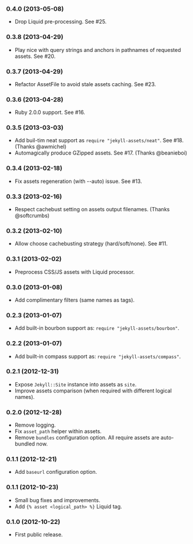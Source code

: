 ### 0.4.0 (2013-05-08)

* Drop Liquid pre-processing. See #25.


### 0.3.8 (2013-04-29)

* Play nice with query strings and anchors in pathnames of requested assets.
  See #20.


### 0.3.7 (2013-04-29)

* Refactor AssetFile to avoid stale assets caching. See #23.


### 0.3.6 (2013-04-28)

* Ruby 2.0.0 support. See #16.


### 0.3.5 (2013-03-03)

* Add buil-tim neat support as `require "jekyll-assets/neat"`. See #18.
  (Thanks @awmichel)
* Automagically produce GZipped assets. See #17. (Thanks @beanieboi)


### 0.3.4 (2013-02-18)

* Fix assets regeneration (with --auto) issue. See #13.


### 0.3.3 (2013-02-16)

* Respect cachebust setting on assets output filenames. (Thanks @softcrumbs)


### 0.3.2 (2013-02-10)

* Allow choose cachebusting strategy (hard/soft/none). See #11.


### 0.3.1 (2013-02-02)

* Preprocess CSS/JS assets with Liquid processor.


### 0.3.0 (2013-01-08)

* Add complimentary filters (same names as tags).


### 0.2.3 (2013-01-07)

* Add built-in bourbon support as: `require "jekyll-assets/bourbon"`.


### 0.2.2 (2013-01-07)

* Add built-in compass support as: `require "jekyll-assets/compass"`.


### 0.2.1 (2012-12-31)

* Expose `Jekyll::Site` instance into assets as `site`.
* Improve assets comparison (when required with different logical names).


### 0.2.0 (2012-12-28)

* Remove logging.
* Fix `asset_path` helper within assets.
* Remove `bundles` configuration option.
  All require assets are auto-bundled now.


### 0.1.1 (2012-12-21)

* Add `baseurl` configuration option.


### 0.1.1 (2012-10-23)

* Small bug fixes and improvements.
* Add `{% asset <logical_path> %}` Liquid tag.


### 0.1.0 (2012-10-22)

* First public release.

